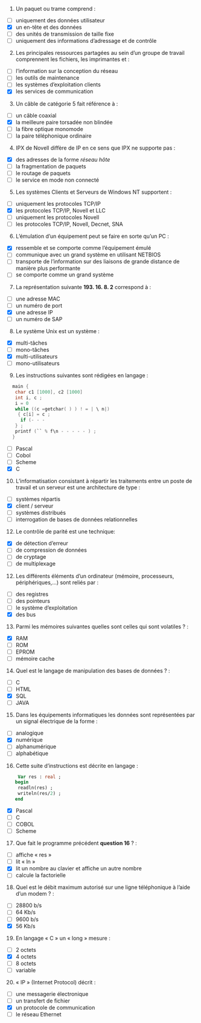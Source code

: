 1. Un paquet ou trame comprend :

  - [ ] uniquement des données utilisateur
  - [x] un en-tête et des données
  - [ ] des unités de transmission de taille fixe
  - [ ] uniquement des informations d’adressage et de contrôle

2. Les principales  ressources partagées au sein d’un groupe de travail comprennent les fichiers, les
imprimantes et :

  - [ ] l’information sur la conception du réseau
  - [ ] les outils de maintenance
  - [ ] les systèmes d’exploitation clients
  - [x] les services de communication

3.  Un câble de catégorie 5 fait référence à :

  - [ ] un câble coaxial
  - [x] la meilleure paire torsadée non blindée
  - [ ] la fibre optique monomode
  - [ ] la paire téléphonique ordinaire

4. IPX de Novell diffère de IP en ce sens que IPX ne supporte pas :

  - [x] des adresses de la forme *réseau* *hôte*
  - [ ] la fragmentation de paquets
  - [ ] le routage de paquets
  - [ ] le service en mode non connecté

5. Les systèmes Clients et Serveurs de Windows NT supportent :

  - [ ] uniquement les protocoles TCP/IP
  - [x] les protocoles TCP/IP, Novell et LLC
  - [ ] uniquement les protocoles Novell
  - [ ] les protocoles TCP/IP, Novell, Decnet, SNA

6. L’émulation d’un équipement peut se faire en sorte qu’un PC :

  - [x] ressemble et se comporte comme l’équipement émulé
  - [ ] communique avec un grand système en utilisant NETBIOS
  - [ ] transporte de l’information sur des liaisons de grande distance de manière plus performante
  - [ ] se comporte comme un grand système

7. La représentation suivante **193. 16. 8. 2** correspond à :

  - [ ] une adresse MAC
  - [ ] un numéro de port
  - [x] une adresse IP
  - [ ] un numéro de SAP

8. Le système Unix est un système :

  - [x] multi-tâches
  - [ ] mono-tâches
  - [x] multi-utilisateurs
  - [ ] mono-utilisateurs

9. Les instructions suivantes sont rédigées en langage :
```c
  main {
   char c1 [1000], c2 [1000]
   int i, c ;
   i = 0
   while ((c =getchar( ) ) ! = | \ n|)
    { c[i] = c ;
     if (- - -
   } ;
   printf (`` % f\n - - - - - ) ;
  }

```
  - [ ] Pascal
  - [ ] Cobol
  - [ ] Scheme
  - [x] C

10. L’informatisation consistant à répartir les traitements entre un poste de travail et un serveur est une architecture de type :

  - [ ] systèmes répartis
  - [x] client / serveur
  - [ ] systèmes distribués
  - [ ] interrogation de bases de données relationnelles

12. Le contrôle de parité est une technique:

  - [x] de détection d’erreur
  - [ ] de compression de données
  - [ ] de cryptage
  - [ ] de multiplexage

12. Les différents éléments d’un ordinateur (mémoire, processeurs, périphériques,...) sont reliés par :

  - [ ] des registres
  - [ ] des pointeurs
  - [ ] le système d’exploitation
  - [x] des bus

13. Parmi les mémoires suivantes quelles sont celles qui sont volatiles ? :

  - [x] RAM
  - [ ] ROM
  - [ ] EPROM
  - [ ] mémoire cache

14. Quel est le langage de manipulation des bases de données ? :

  - [ ] C
  - [ ] HTML
  - [x] SQL
  - [ ] JAVA

15. Dans les équipements informatiques les données sont représentées par un signal électrique de la forme :

  - [ ] analogique
  - [x] numérique
  - [ ] alphanumérique
  - [ ] alphabétique

16. Cette suite d’instructions est décrite en langage :
```pascal
    Var res : real ;
   begin
    readln(res) ;
    writeln(res/2) ;
   end
```
  - [x] Pascal
  - [ ] C
  - [ ] COBOL
  - [ ] Scheme

17. Que fait le programme précédent **question 16** ? :

  - [ ] affiche « res »
  - [ ] lit « ln »
  - [x] lit un nombre au clavier et affiche un autre nombre
  - [ ] calcule la factorielle

18. Quel est le débit maximum autorisé sur une ligne téléphonique à l’aide d’un modem ? :

  - [ ] 28800 b/s
  - [ ] 64 Kb/s
  - [ ] 9600 b/s
  - [x] 56 Kb/s

19. En langage « C » un « long » mesure :

  - [ ] 2 octets
  - [x] 4 octets
  - [ ] 8 octets
  - [ ] variable

20. « IP » (Internet Protocol) décrit :

  - [ ] une messagerie électronique
  - [ ] un transfert de fichier
  - [x] un protocole de communication
  - [ ] le réseau Ethernet
